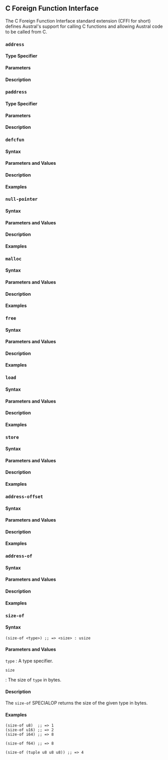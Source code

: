 ## C Foreign Function Interface

The C Foreign Function Interface standard extension (CFFI for short) defines
Austral's support for calling C functions and allowing Austral code to be called
from C.

### `address`

#### Type Specifier

#### Parameters

#### Description

### `paddress`

#### Type Specifier

#### Parameters

#### Description

### `defcfun`

#### Syntax

#### Parameters and Values

#### Description

#### Examples

### `null-pointer`

#### Syntax

#### Parameters and Values

#### Description

#### Examples

### `malloc`

#### Syntax

#### Parameters and Values

#### Description

#### Examples

### `free`

#### Syntax

#### Parameters and Values

#### Description

#### Examples

### `load`

#### Syntax

#### Parameters and Values

#### Description

#### Examples

### `store`

#### Syntax

#### Parameters and Values

#### Description

#### Examples

### `address-offset`

#### Syntax

#### Parameters and Values

#### Description

#### Examples

### `address-of`

#### Syntax

#### Parameters and Values

#### Description

#### Examples

### `size-of`

#### Syntax

```
(size-of <type>) ;; => <size> : usize
```

#### Parameters and Values

`type`
:   A type specifier.

`size`

:   The size of `type` in bytes.

#### Description

The `size-of` SPECIALOP returns the size of the given type in bytes.

#### Examples

```
(size-of u8)  ;; => 1
(size-of u16) ;; => 2
(size-of i64) ;; => 8

(size-of f64) ;; => 8

(size-of (tuple u8 u8 u8)) ;; => 4
```
